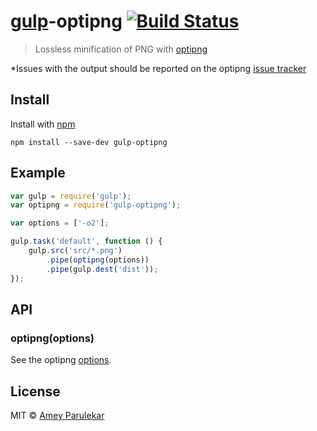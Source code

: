 # [gulp](https://github.com/wearefractal/gulp)-optipng [![Build Status](https://secure.travis-ci.org/ameyp/gulp-optipng.png?branch=master)](http://travis-ci.org/ameyp/gulp-optipng)

> Lossless minification of PNG with [optipng](http://optipng.sourceforge.net)

*Issues with the output should be reported on the optipng [issue tracker](http://sourceforge.net/p/optipng/bugs/)

## Install

Install with [npm](https://npmjs.org/package/gulp-optipng)

```
npm install --save-dev gulp-optipng
```

## Example

```js
var gulp = require('gulp');
var optipng = require('gulp-optipng');

var options = ['-o2'];

gulp.task('default', function () {
	gulp.src('src/*.png')
		.pipe(optipng(options))
		.pipe(gulp.dest('dist'));
});
```

## API

### optipng(options)

See the optipng [options](http://optipng.sourceforge.net).

## License

MIT © [Amey Parulekar](http://wirywolf.com)
